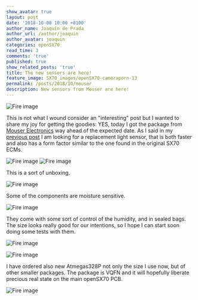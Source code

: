```yaml
---
show_avatar: true
layout: post
date: '2018-10-08 10:00 +0100'
author_name: Joaquín de Prada
author_url: /author/joaquin
author_avatar: joaquin
categories: openSX70
read_time: 3
comments: 'true'
published: true
show_related_posts: 'true'
title: The new sensors are here!
feature_image: SX70_images/openSX70-cameraporn-13
permalink: /posts/2018/10/mouser
description: New sensors from Mouser are here!
---
```

![Fire image]({{site.url}}/{{site.baseurl}}img/2018/10/2018-10-08-mouser-unboxing-1.jpg)

This is not what I wound consider an "interesting" post but I wanted to share my joy for getting the goodies: YES, today I got the package from [Mouser Electronics](https://www.mouser.com/) way ahead of the expected date. As I said in my [previous post](https://opensx70.com/posts/2018/10/photodiode) I am looking for a replacement light sensor, that is both faster and also has a form factor similar to the one found in the original SX70 ECMs.

![Fire image]({{site.url}}/{{site.baseurl}}img/2018/10/2018-10-08-mouser-unboxing-2.jpg)
![Fire image]({{site.url}}/{{site.baseurl}}img/2018/10/2018-10-08-mouser-unboxing-3.jpg)


This is a sort of unboxing. 

![Fire image]({{site.url}}/{{site.baseurl}}img/2018/10/2018-10-08-mouser-unboxing-4.jpg)

Some of the components are moisture sensitive.

![Fire image]({{site.url}}/{{site.baseurl}}img/2018/10/2018-10-08-mouser-unboxing-5.jpg)

They come with some sort of control of the humidity, and in sealed bags. The size looks really good for our intentions, so I hope I can start soon doing some tests with them.

![Fire image]({{site.url}}/{{site.baseurl}}img/2018/10/2018-10-08-mouser-unboxing-6.jpg)


![Fire image]({{site.url}}/{{site.baseurl}}img/2018/10/2018-10-08-mouser-unboxing-7.jpg)


I have ordered also new Atmegas328P not only the size I use now, but of other smaller packages. The package is VQFN and it will hopefully liberate precious real state on the main openSX70 PCB.

![Fire image]({{site.url}}/{{site.baseurl}}img/2018/10/2018-10-08-mouser-unboxing-8.jpg)
